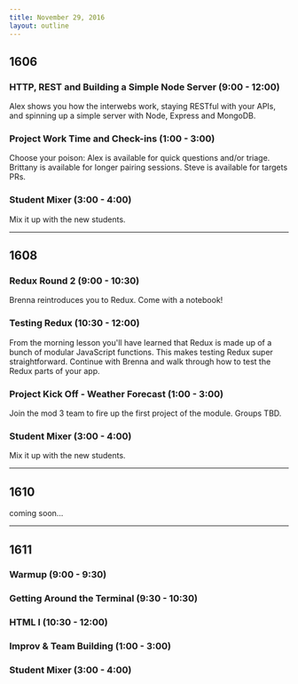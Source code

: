 ```yaml
---
title: November 29, 2016
layout: outline
---
```


## 1606

### HTTP, REST and Building a Simple Node Server (9:00 - 12:00)

Alex shows you how the interwebs work, staying RESTful with your APIs, and spinning up
a simple server with Node, Express and MongoDB.

### Project Work Time and Check-ins (1:00 - 3:00)

Choose your poison: Alex is available for quick questions and/or triage. Brittany is available for longer pairing sessions. Steve is available for targets PRs.

### Student Mixer (3:00 - 4:00)

Mix it up with the new students.

***

## 1608

### Redux Round 2 (9:00 - 10:30)

Brenna reintroduces you to Redux. Come with a notebook!

### Testing Redux (10:30 - 12:00)

From the morning lesson you'll have learned that Redux is made up of a bunch of modular JavaScript functions. This makes testing Redux super straightforward. Continue with Brenna and walk through how to test the Redux parts of your app.

### Project Kick Off - Weather Forecast (1:00 - 3:00)

Join the mod 3 team to fire up the first project of the module. Groups TBD.

### Student Mixer (3:00 - 4:00)

Mix it up with the new students.

***

## 1610
coming soon...

***

## 1611

### Warmup (9:00 - 9:30)

### Getting Around the Terminal (9:30 - 10:30)

### HTML I (10:30 - 12:00)

### Improv & Team Building (1:00 - 3:00)

### Student Mixer (3:00 - 4:00)
